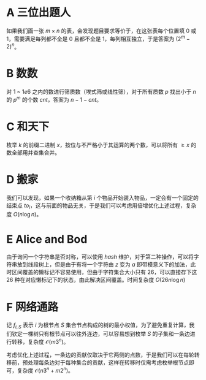 # A 三位出题人

如果我们画一张 $m\times n$ 的表，会发现题目要求等价于，在这张表每个位置填 $0$ 或 $1$，需要满足每列都不全是 $0$ 且都不全是 $1$，每列相互独立，于是答案为 $(2^m - 2)^n$。

# B 数数

对 $1$ ~ $1e6$ 之内的数进行筛质数（埃式筛或线性筛），对于所有质数 $p$ 找出小于 $n$ 的 $p^m$ 的个数 $cnt$，答案为 $n - 1 - cnt$。

# C 和天下

枚举 $k$ 的前缀二进制 $x$，按位与不严格小于其运算的两个数，可以将所有 $\geq x$ 的数全部用并查集合并。

# D 搬家

我们可以发现，如果一个收纳箱从第 $i$ 个物品开始装入物品，一定会有一个固定的结束点 $to_i$，这与前面的物品无关，于是我们可以考虑用倍增优化上述过程，复杂度 $O(n\log n)$。

# E Alice and Bod

由于询问一个字符串是否对称，可以使用 $hash$ 维护，对于第二种操作，可以将字符串放到线段树上，但是由于有将一个字符由 $z$ 变为 $a$ 即带模意义下的加法，此时区间覆盖的懒标记不容易使用，但由于字符集合大小只有 $26$，可以直接存下这 $26$ 种在对应懒标记下的状态，由此解决区间覆盖。时间复杂度 $O(26n\log n)$

# F 网络通路

记 $f_{i, S}$ 表示 $i$ 为根节点 $S$ 集合节点构成的树的最小权值，为了避免重复计算，我们钦定一棵树只有根节点可以往外连边，可以容易想到枚举 $S$ 的子集和一条边进行转移，复杂度 $\mathcal O(m 3^n)$。

考虑优化上述过程，一条边的贡献仅取决于它两侧的点数，于是我们可以在每轮转移前，预处理每条边对于每种集合的贡献，这样在转移时仅需考虑枚举根节点即可，复杂度 $\mathcal O(n 3^n + m 2^n)$。